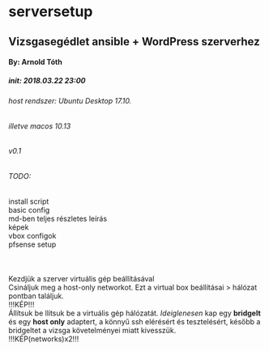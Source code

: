 # serversetup
## Vizsgasegédlet ansible + WordPress szerverhez
#### By: Arnold Tóth
##### init: 2018.03.22 23:00
###### host rendszer: Ubuntu Desktop 17.10.
###### illetve macos 10.13
###### v0.1
###### TODO:
install script<br />
basic config<br />
md-ben teljes részletes leírás<br />
képek<br />
vbox configok<br />
pfsense setup<br />
<br /><br /><br />
Kezdjük a szerver virtuális gép beállításával <br />
Csináljuk meg a host-only networkot. Ezt a virtual box beállításai > hálózat pontban találjuk.<br />
!!!KÉP!!!<br />
Állítsuk be llítsuk be a virtuális gép hálózatát. *Ideiglenesen* kap egy **bridgelt** és egy **host only** adaptert, a könnyű ssh elérésért és tesztelésért, később a bridgeltet a vizsga követelményei miatt kivesszük.<br />
!!!KÉP(networks)x2!!!
